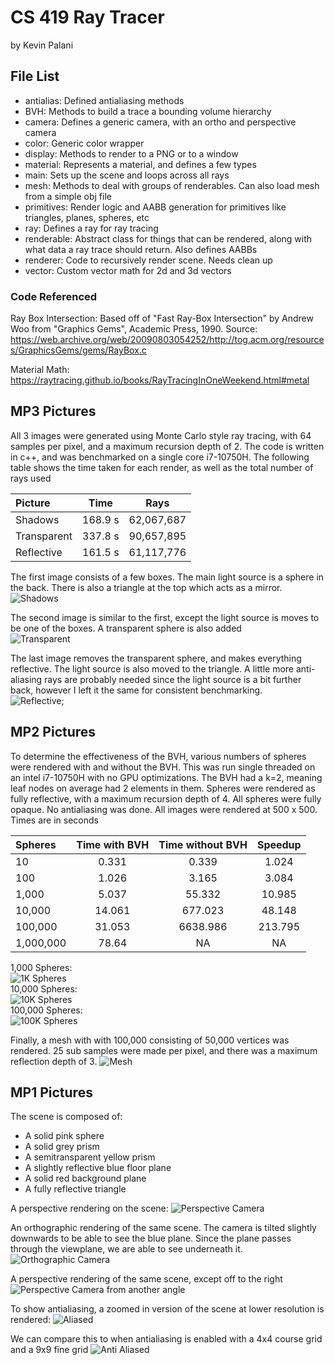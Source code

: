 # CS 419 Ray Tracer
by Kevin Palani

## File List

- antialias: Defined antialiasing methods
- BVH: Methods to build a trace a bounding volume hierarchy
- camera: Defines a generic camera, with an ortho and perspective camera
- color: Generic color wrapper
- display: Methods to render to a PNG or to a window
- material: Represents a material, and defines a few types
- main: Sets up the scene and loops across all rays
- mesh: Methods to deal with groups of renderables. Can also load mesh from a simple obj file
- primitives: Render logic and AABB generation for primitives like triangles, planes, spheres, etc
- ray: Defines a ray for ray tracing
- renderable: Abstract class for things that can be rendered, along with what data a ray trace should return. Also defines AABBs
- renderer: Code to recursively render scene. Needs clean up
- vector: Custom vector math for 2d and 3d vectors

### Code Referenced

Ray Box Intersection: 
Based off of "Fast Ray-Box Intersection" by Andrew Woo
from "Graphics Gems", Academic Press, 1990.
Source: https://web.archive.org/web/20090803054252/http://tog.acm.org/resources/GraphicsGems/gems/RayBox.c

Material Math: https://raytracing.github.io/books/RayTracingInOneWeekend.html#metal


## MP3 Pictures

All 3 images were generated using Monte Carlo style ray tracing, with 64 samples per pixel, and a maximum
recursion depth of 2. The code is written in c++, and was benchmarked on a single core i7-10750H. The following
table shows the time taken for each render, as well as the total number of rays used

| Picture | Time    | Rays  |
| :---    | :---:   | :---: |
| Shadows       | 168.9 s | 62,067,687 |
| Transparent       | 337.8 s | 90,657,895 |
| Reflective       | 161.5 s | 61,117,776 |

The first image consists of a few boxes. The main light source is a sphere in the back. There is
also a triangle at the top which acts as a mirror.  
![Shadows](images/mp3/light.png)  

The second image is similar to the first, except the light source is moves to be one of the boxes.
A transparent sphere is also added  
![Transparent](images/mp3/trans.png)  

The last image removes the transparent sphere, and makes everything reflective. The light source
is also moved to the triangle. A little more anti-aliasing rays are probably needed since the light
source is a bit further back, however I left it the same for consistent benchmarking.  
![Reflective](images/mp3/reflect.png);


## MP2 Pictures

To determine the effectiveness of the BVH, various numbers of spheres were rendered with and without
the BVH. This was run single threaded on an intel i7-10750H with no GPU optimizations. The BVH had a 
k=2, meaning leaf nodes on average had 2 elements in them. Spheres were rendered as fully reflective,
with a maximum recursion depth of 4. All spheres were fully opaque. No antialiasing was done. All images were rendered at 500 x 500.
Times are in seconds

| Spheres      | Time with BVH  | Time without BVH | Speedup |
| :---         |     :---:      |     :---:        | :---:   |
| 10	       | 0.331	        | 0.339	           | 1.024   |
| 100	       | 1.026	        | 3.165	           | 3.084   |
| 1,000	       | 5.037	        | 55.332	       | 10.985  |
| 10,000	   | 14.061	        | 677.023	       | 48.148  |
| 100,000	   | 31.053         | 6638.986         | 213.795 |
| 1,000,000	   | 78.64	        | NA               | NA      |

1,000 Spheres:  
![1K Spheres](images/mp2/spheres_1000.png)  
10,000 Spheres:  
![10K Spheres](images/mp2/spheres_10000.png)  
100,000 Spheres:  
![100K Spheres](images/mp2/spheres_100000.png)  

Finally, a mesh with with 100,000 consisting of 50,000 vertices was rendered. 25 sub samples
were made per pixel, and there was a maximum reflection depth of 3.
![Mesh](images/mp2/mesh.png)



## MP1 Pictures
The scene is composed of:
- A solid pink sphere
- A solid grey prism
- A semitransparent yellow prism
- A slightly reflective blue floor plane
- A solid red background plane
- A fully reflective triangle

A perspective rendering on the scene:
![Perspective Camera](images/mp1/perspective.png)

An orthographic rendering of the same scene. The camera is tilted slightly
downwards to be able to see the blue plane. Since the plane passes through
the viewplane, we are able to see underneath it.
![Orthographic Camera](images/mp1/ortho.png)

A perspective rendering of the same scene, except off to the right
![Perspective Camera from another angle](images/mp1/other_angle.png)

To show antialiasing, a zoomed in version of the scene at lower resolution
is rendered:
![Aliased](images/mp1/aliased.png)

We can compare this to when antialiasing is enabled with a 4x4 course grid
and a 9x9 fine grid
![Anti Aliased](images/mp1/anti_aliased.png)


